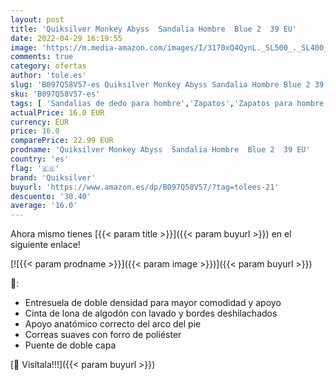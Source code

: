 ```yaml
---
layout: post
title: 'Quiksilver Monkey Abyss  Sandalia Hombre  Blue 2  39 EU'
date: 2022-04-29 16:19:55
image: 'https://m.media-amazon.com/images/I/3170xQ4QynL._SL500_._SL400_.jpg'
comments: true
category: ofertas
author: 'tole.es'
slug: 'B097Q58V57-es Quiksilver Monkey Abyss Sandalia Hombre Blue 2 39 EU'
sku: 'B097Q58V57-es'
tags: [ 'Sandalias de dedo para hombre','Zapatos','Zapatos para hombre','Zapatos y complementos','quiksilver','sandalia','🇪🇸', ]
actualPrice: 16.0 EUR
currency: EUR
price: 16.0
comparePrice: 22.99 EUR
prodname: 'Quiksilver Monkey Abyss  Sandalia Hombre  Blue 2  39 EU'
country: 'es'
flag: '🇪🇸'
brand: 'Quiksilver'
buyurl: 'https://www.amazon.es/dp/B097Q58V57/?tag=tolees-21'
descuento: '30.40'
average: '16.0'
---
```


Ahora mismo tienes [{{< param title >}}]({{< param buyurl >}}) en el siguiente enlace!

[![{{< param prodname >}}]({{< param image >}})]({{< param buyurl >}})

🔎:

- Entresuela de doble densidad para mayor comodidad y apoyo
- Cinta de lona de algodón con lavado y bordes deshilachados
- Apoyo anatómico correcto del arco del pie
- Correas suaves con forro de poliéster
- Puente de doble capa

[🛒 Visítala!!!]({{< param buyurl >}})
